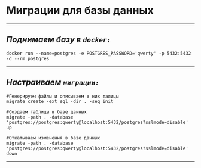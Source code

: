 # **Миграции для базы данных**

---
## ***Поднимаем базу в ```docker:```***
```
docker run --name=postgres -e POSTGRES_PASSWORD='qwerty' -p 5432:5432 -d --rm postgres
```

---

## ***Настраиваем ```миграции:```***

```
#Генерируем файлы и описываем в них талицы
migrate create -ext sql -dir . -seq init

#Создаем таблицы в базе данных
migrate -path . -database 'postgres://postgres:qwerty@localhost:5432/postgres?sslmode=disable' up

#Откатываем изменения в базе данных
migrate -path . -database 'postgres://postgres:qwerty@localhost:5432/postgres?sslmode=disable' down
```

---